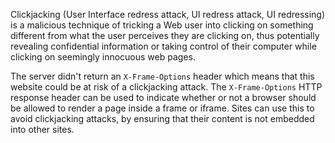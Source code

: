 Clickjacking (User Interface redress attack, UI redress attack, UI
redressing) is a malicious technique of tricking a Web user into
clicking on something different from what the user perceives they are
clicking on, thus potentially revealing confidential information or
taking control of their computer while clicking on seemingly innocuous
web pages.

The server didn't return an `X-Frame-Options` header which
means that this website could be at risk of a clickjacking attack.
The `X-Frame-Options` HTTP response header can be used to indicate
whether or not a browser should be allowed to render a page inside a
frame or iframe. Sites can use this to avoid clickjacking attacks, by
ensuring that their content is not embedded into other sites.